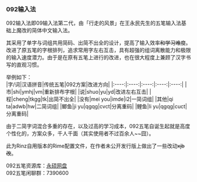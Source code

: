 ### 092输入法

092输入法即09输入法第二代，由「行走的风景」在王永民先生的五笔输入法基础上魔改的简体中文输入法。


其采用了单字与词组共用简码、出简不出全的设计，提高了输入效率~~和学习难度~~。改进了原五笔的字根排列，追求常用字左右互击，具有超强的组词离散能力和极限的输入速度潜力。由于是在原有五笔上进行的改进，也在很大程度上兼顾了汉字书写的直观习惯。


举例如下：  
|字/词|汉语拼音|传统五笔|092方案|改进方向|
|:----:|:----:|:----:|:----:|:----:|
|市|shi|ymhj|vm|重新排布字根|
|说|shuo|yu|yd|改进左右互击|
|程|cheng|tkgg|tk|出简不出全|
|没有|mei you|imde|i2|一简词组|
|其他|qi ta|adwb|hw|二简词组|
|鲫鱼|ji yu|qgqg|cvct|分离重码|
|鲤鱼|li yu|qgqg|cuct|分离重码|



由于二简字词混合多重的存在，以及过高的学习成本，092五笔自诞生起就是高度个性化的，方案众多，千人千面（其实使用者不过百余人~~囧）。


此为Rinz自用版本的Rime配置文件，在作者未公开发行版上做出了一些改动~~xjb改~~。

092五笔资源库：[永硕网盘](http://092wb.ys168.com/)  
092五笔闲聊群：7390600
